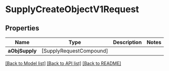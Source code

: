 # SupplyCreateObjectV1Request

## Properties
Name | Type | Description | Notes
------------ | ------------- | ------------- | -------------
**aObjSupply** | [SupplyRequestCompound] |  | 

[[Back to Model list]](../README.md#documentation-for-models) [[Back to API list]](../README.md#documentation-for-api-endpoints) [[Back to README]](../README.md)


